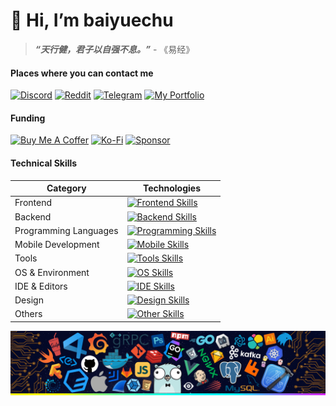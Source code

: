 # 👋 Hi, I’m baiyuechu

> _**“天行健，君子以自强不息。”**_ - 《易经》



#### Places where you can contact me

[![Discord](https://ziadoua.github.io/m3-Markdown-Badges/badges/Discord/discord2.svg)](https://discord.com/users/1276006640486715467)
[![Reddit](https://ziadoua.github.io/m3-Markdown-Badges/badges/Reddit/reddit2.svg)](https://www.reddit.com/user/Bulky_Worth9352/)
[![Telegram](https://ziadoua.github.io/m3-Markdown-Badges/badges/Telegram/telegram2.svg)](https://t.me/+Z9-5aUkpjSpiYmY1)
[![My Portfolio](https://ziadoua.github.io/m3-Markdown-Badges/badges/MyPortfolio/myportfolio2.svg)](https://www.baiyuechu.dev/)

#### Funding

[![Buy Me A Coffer](https://ziadoua.github.io/m3-Markdown-Badges/badges/BuyMeACoffee/buymeacoffee2.svg)](buymeacoffee.com/ebevutruq)
[![Ko-Fi](https://ziadoua.github.io/m3-Markdown-Badges/badges/Ko-fi/ko-fi2.svg)](https://ko-fi.com/baiyuechu)
[![Sponsor](https://ziadoua.github.io/m3-Markdown-Badges/badges/Sponsor/sponsor2.svg)](https://github.com/sponsors/xiaoyaoo11)

#### Technical Skills

<div align="center">

| Category              | Technologies                                                                                                                           |
| --------------------- | -------------------------------------------------------------------------------------------------------------------------------------- |
| Frontend              | [![Frontend Skills](https://skillicons.dev/icons?i=html,css,scss,javascript,typescript,react,tailwind,nextjs)](https://skillicons.dev) |
| Backend               | [![Backend Skills](https://skillicons.dev/icons?i=nodejs,express,mongodb)](https://skillicons.dev,firebase)                            |
| Programming Languages | [![Programming Skills](https://skillicons.dev/icons?i=python,c,cpp,lua)](https://skillicons.dev)                                       |
| Mobile Development    | [![Mobile Skills](https://skillicons.dev/icons?i=flutter,dart)](https://skillicons.dev)                                                |
| Tools                 | [![Tools Skills](https://skillicons.dev/icons?i=docker,git,github,vercel,postman)](https://skillicons.dev)                             |
| OS & Environment      | [![OS Skills](https://skillicons.dev/icons?i=linux,arch,bash,windows)](https://skillicons.dev)                                         |
| IDE & Editors         | [![IDE Skills](https://skillicons.dev/icons?i=neovim,vim,vscode)](https://skillicons.dev)                                              |
| Design                | [![Design Skills](https://skillicons.dev/icons?i=figma,ps)](https://skillicons.dev)                                                    |
| Others                | [![Other Skills](https://skillicons.dev/icons?i=qt,raspberrypi,tauri)](https://skillicons.dev)                                         |

</div>

<img align='center' src= "header.png">
<img align="center" src="https://raw.githubusercontent.com/khoa083/khoa/main/Khoa_ne/img/Rainbow.gif" style="display: block;margin-left: auto;margin-right: auto;margin-bottom:5px;width:1500px;">
